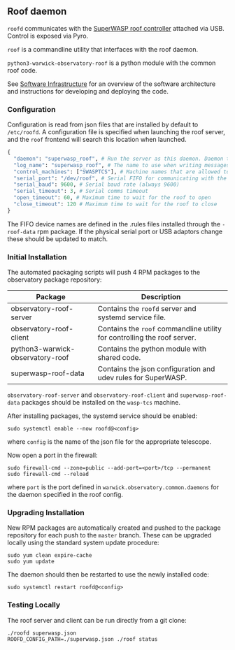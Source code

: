 ## Roof daemon

`roofd` communicates with the [SuperWASP roof controller](https://github.com/warwick-one-metre/superwasp-roof-controller) attached via USB.  Control is exposed via Pyro.

`roof` is a commandline utility that interfaces with the roof daemon.

`python3-warwick-observatory-roof` is a python module with the common roof code.

See [Software Infrastructure](https://github.com/warwick-one-metre/docs/wiki/Software-Infrastructure) for an overview of the software architecture and instructions for developing and deploying the code.

### Configuration

Configuration is read from json files that are installed by default to `/etc/roofd`.
A configuration file is specified when launching the roof server, and the `roof` frontend will search this location when launched.

```python
{
  "daemon": "superwasp_roof", # Run the server as this daemon. Daemon types are registered in `warwick.observatory.common.daemons`.
  "log_name": "superwasp_roof", # The name to use when writing messages to the observatory log.
  "control_machines": ["SWASPTCS"], # Machine names that are allowed to control (rather than just query) state. Machine names are registered in `warwick.observatory.common.IP`.
  "serial_port": "/dev/roof", # Serial FIFO for communicating with the roof controller
  "serial_baud": 9600, # Serial baud rate (always 9600)
  "serial_timeout": 3, # Serial comms timeout
  "open_timeout": 60, # Maximum time to wait for the roof to open
  "close_timeout": 120 # Maximum time to wait for the roof to close
}
```

The FIFO device names are defined in the .rules files installed through the `-roof-data` rpm package.
If the physical serial port or USB adaptors change these should be updated to match.

### Initial Installation

The automated packaging scripts will push 4 RPM packages to the observatory package repository:

| Package                          | Description                                                              |
|----------------------------------|--------------------------------------------------------------------------|
| observatory-roof-server          | Contains the `roofd` server and systemd service file.                    |
| observatory-roof-client          | Contains the `roof` commandline utility for controlling the roof server. |
| python3-warwick-observatory-roof | Contains the python module with shared code.                             |
| superwasp-roof-data              | Contains the json configuration and udev rules for SuperWASP.            |

`observatory-roof-server` and `observatory-roof-client` and `superwasp-roof-data` packages should be installed on the `wasp-tcs` machine.

After installing packages, the systemd service should be enabled:

```
sudo systemctl enable --now roofd@<config>
```

where `config` is the name of the json file for the appropriate telescope.

Now open a port in the firewall:
```
sudo firewall-cmd --zone=public --add-port=<port>/tcp --permanent
sudo firewall-cmd --reload
```
where `port` is the port defined in `warwick.observatory.common.daemons` for the daemon specified in the roof config.

### Upgrading Installation

New RPM packages are automatically created and pushed to the package repository for each push to the `master` branch.
These can be upgraded locally using the standard system update procedure:
```
sudo yum clean expire-cache
sudo yum update
```

The daemon should then be restarted to use the newly installed code:
```
sudo systemctl restart roofd@<config>
```

### Testing Locally

The roof server and client can be run directly from a git clone:
```
./roofd superwasp.json
ROOFD_CONFIG_PATH=./superwasp.json ./roof status
```
